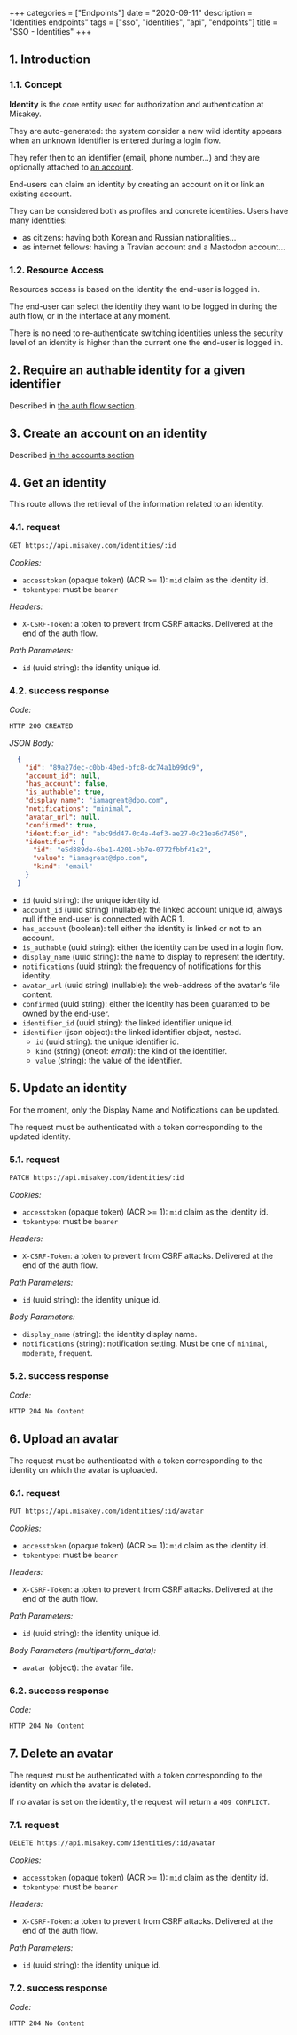 +++
categories = ["Endpoints"]
date = "2020-09-11"
description = "Identities endpoints"
tags = ["sso", "identities", "api", "endpoints"]
title = "SSO - Identities"
+++

## 1. Introduction

### 1.1. Concept

**Identity** is the core entity used for authorization and authentication at Misakey.

They are auto-generated: the system consider a new wild identity appears when an
unknown identifier is entered during a login flow.

They refer then to an identifier (email, phone number...) and they are optionally attached to [an account](../accounts/).

End-users can claim an identity by creating an account on it or link an existing account.

They can be considered both as profiles and concrete identities. Users have many identities:
- as citizens: having both Korean and Russian nationalities...
- as internet fellows: having a Travian account and a Mastodon account...

### 1.2. Resource Access

Resources access is based on the identity the end-user is logged in.

The end-user can select the identity they want to be logged in during the auth flow,
or in the interface at any moment.

There is no need to re-authenticate switching identities unless the security level
of an identity is higher than the current one the end-user is logged in.

## 2. Require an authable identity for a given identifier

Described in [the auth flow section](../auth_flow/#5-require-an-authable-identity-for-a-given-identifier).

## 3. Create an account on an identity

Described [in the accounts section](../accounts/#2-create-an-account-on-an-identity)

## 4. Get an identity

This route allows the retrieval of the information related to an identity.

### 4.1. request

```bash
GET https://api.misakey.com/identities/:id
```
_Cookies:_
- `accesstoken` (opaque token) (ACR >= 1): `mid` claim as the identity id.
- `tokentype`: must be `bearer`

_Headers:_
- `X-CSRF-Token`: a token to prevent from CSRF attacks. Delivered at the end of the auth flow.

_Path Parameters:_
- `id` (uuid string): the identity unique id.

### 4.2. success response

_Code:_
```bash
HTTP 200 CREATED
```

_JSON Body:_
```json
  {
    "id": "89a27dec-c0bb-40ed-bfc8-dc74a1b99dc9",
    "account_id": null,
    "has_account": false,
    "is_authable": true,
    "display_name": "iamagreat@dpo.com",
    "notifications": "minimal",
    "avatar_url": null,
    "confirmed": true,
    "identifier_id": "abc9dd47-0c4e-4ef3-ae27-0c21ea6d7450",
    "identifier": {
      "id": "e5d889de-6be1-4201-bb7e-0772fbbf41e2",
      "value": "iamagreat@dpo.com",
      "kind": "email"
    }
  }
```

- `id` (uuid string): the unique identity id.
- `account_id` (uuid string) (nullable): the linked account unique id, always null if the end-user is connected with ACR 1.
- `has_account` (boolean): tell either the identity is linked or not to an account.
- `is_authable` (uuid string): either the identity can be used in a login flow.
- `display_name` (uuid string): the name to display to represent the identity.
- `notifications` (uuid string): the frequency of notifications for this identity.
- `avatar_url` (uuid string) (nullable): the web-address of the avatar's file content.
- `confirmed` (uuid string): either the identity has been guaranted to be owned by the end-user.
- `identifier_id` (uuid string): the linked identifier unique id.
- `identifier` (json object): the linked identifier object, nested.
  - `id` (uuid string): the unique identifier id.
  - `kind` (string) (oneof: _email_): the kind of the identifier.
  - `value` (string): the value of the identifier.

## 5. Update an identity

For the moment, only the Display Name and Notifications can be updated.

The request must be authenticated with a token corresponding to the updated identity.

### 5.1. request

```bash
PATCH https://api.misakey.com/identities/:id
```
_Cookies:_
- `accesstoken` (opaque token) (ACR >= 1): `mid` claim as the identity id.
- `tokentype`: must be `bearer`

_Headers:_
- `X-CSRF-Token`: a token to prevent from CSRF attacks. Delivered at the end of the auth flow.

_Path Parameters:_
- `id` (uuid string): the identity unique id.

_Body Parameters:_
- `display_name` (string): the identity display name.
- `notifications` (string): notification setting. Must be one of `minimal`, `moderate`, `frequent`.

### 5.2. success response

_Code:_
```bash
HTTP 204 No Content
```

## 6. Upload an avatar

The request must be authenticated with a token corresponding to the identity on which the avatar is uploaded.

### 6.1. request

```bash
PUT https://api.misakey.com/identities/:id/avatar
```
_Cookies:_
- `accesstoken` (opaque token) (ACR >= 1): `mid` claim as the identity id.
- `tokentype`: must be `bearer`

_Headers:_
- `X-CSRF-Token`: a token to prevent from CSRF attacks. Delivered at the end of the auth flow.

_Path Parameters:_
- `id` (uuid string): the identity unique id.

_Body Parameters (multipart/form\_data):_
- `avatar` (object): the avatar file.

### 6.2. success response

_Code:_
```bash
HTTP 204 No Content
```

## 7. Delete an avatar

The request must be authenticated with a token corresponding to the identity on which the avatar is deleted.

If no avatar is set on the identity, the request will return a `409 CONFLICT`.

### 7.1. request

```bash
DELETE https://api.misakey.com/identities/:id/avatar
```
_Cookies:_
- `accesstoken` (opaque token) (ACR >= 1): `mid` claim as the identity id.
- `tokentype`: must be `bearer`

_Headers:_
- `X-CSRF-Token`: a token to prevent from CSRF attacks. Delivered at the end of the auth flow.

_Path Parameters:_
- `id` (uuid string): the identity unique id.

### 7.2. success response

_Code:_
```bash
HTTP 204 No Content
```
